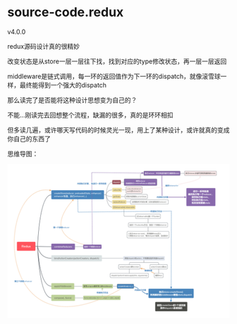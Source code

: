# source-code.redux

v4.0.0 

redux源码设计真的很精妙

改变状态是从store一层一层往下找，找到对应的type修改状态，再一层一层返回

middleware是链式调用，每一环的返回值作为下一环的dispatch，就像滚雪球一样，最终能得到一个强大的dispatch

那么读完了是否能将这种设计思想变为自己的？

不能...刚读完去回想整个流程，缺漏的很多，真的是环环相扣

但多读几遍，或许哪天写代码的时候灵光一现，用上了某种设计，或许就真的变成你自己的东西了

思维导图：

![](./Redux.png)